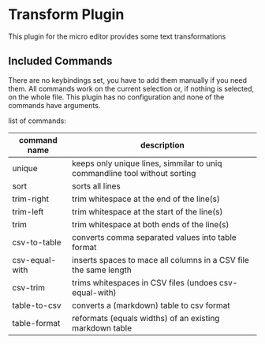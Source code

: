 # Transform Plugin

This plugin for the micro editor provides some text transformations

## Included Commands
There are no keybindings set, you have to add them manually if you need them.
All commands work on the current selection or, if nothing is selected, on the whole file.
This plugin has no configuration and none of the commands have arguments.

list of commands:

| command name   | description                                                                |
| -------------- | -------------------------------------------------------------------------- |
| unique         | keeps only unique lines, simmilar to uniq commandline tool without sorting |
| sort           | sorts all lines                                                            |
| trim-right     | trim whitespace at the end of the line(s)                                  |
| trim-left      | trim whitespace at the start of the line(s)                                |
| trim           | trim whitespace at both ends of the line(s)                                |
| csv-to-table   | converts comma separated values into table format                          |
| csv-equal-with | inserts spaces to mace all columns in a CSV file the same length           |
| csv-trim       | trims whitespaces in CSV files (undoes csv-equal-with)                     |
| table-to-csv   | converts a (markdown) table to csv format                                  |
| table-format   | reformats (equals widths) of an existing markdown table                    |

